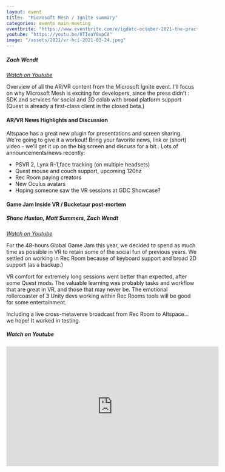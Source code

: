 ```yaml
---
layout: event
title:  "Microsoft Mesh / Ignite summary"
categories: events main-meeting
eventbrite: "https://www.eventbrite.com/e/igdatc-october-2021-the-practical-magic-of-pixel-art-tickets-172257164817"
youtube: "https://youtu.be/8TIeaY0xpCA"
image: "/assets/2021/vr-hci-2021-03-24.jpeg"
---
```


##### Zach Wendt

_[Watch on Youtube](https://www.youtube.com/watch?v=8TIeaY0xpCA&t=2318s)_

Overview of all the AR/VR content from the Microsoft Ignite event. I'll focus on why Microsoft Mesh is exciting for developers, since the press didn't : SDK and services for social and 3D colab with broad platform support (Quest is already a first-class client in the closed beta.)

#### AR/VR News Highlights and Discussion

Altspace has a great new plugin for presentations and screen sharing. We're going to give it a workout! Bring your favorite news, link or (short) video - we'll get it up on the big screen and discuss for a bit.. Lots of announcements/news recently:

* PSVR 2, Lynx R-1,face tracking (on multiple headsets)
* Quest mouse and couch support, upcoming 120hz
* Rec Room paying creators
* New Oculus avatars
* Hoping someone saw the VR sessions at GDC Showcase?

#### Game Jam Inside VR / Bucketaur post-mortem
##### Shane Huston, Matt Summers, Zach Wendt

_[Watch on Youtube](https://www.youtube.com/watch?v=8TIeaY0xpCA&t=7014s)_

For the 48-hours Global Game Jam this year, we decided to spend as much time as possible in VR to retain some of the social fun of previous years. We settled on working in Rec Room because of keyboard support and broad 2D support (as a backup.)

VR comfort for extremely long sessions went better than expected, after some Quest mods. The valuable learning was probably tasks and workflow that are great in VR, and those that may never be. The emotional rollercoaster of 3 Unity devs working within Rec Rooms tools will be good for some entertainment.

Including a live cross-metaverse broadcast from Rec Room to Altspace... we hope! It worked in testing.

##### _Watch on Youtube_

<iframe width="560" height="315" src="https://www.youtube.com/embed/8TIeaY0xpCA" title="YouTube video player" frameborder="0" allow="accelerometer; autoplay; clipboard-write; encrypted-media; gyroscope; picture-in-picture" allowfullscreen></iframe>
